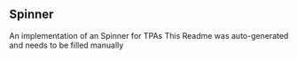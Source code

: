 ## Spinner
An implementation of an Spinner for TPAs
This Readme was auto-generated and needs to be filled manually

